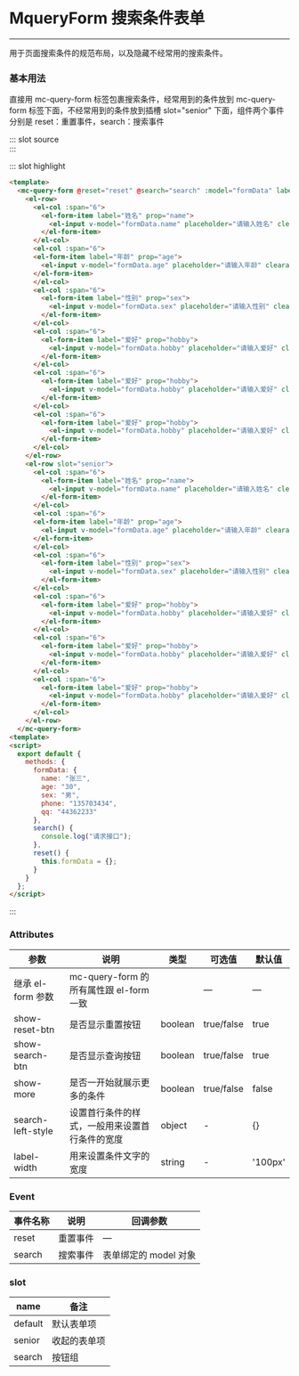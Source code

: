 # MqueryForm 搜索条件表单

---

用于页面搜索条件的规范布局，以及隐藏不经常用的搜索条件。

### 基本用法

直接用 mc-query-form 标签包裹搜索条件，经常用到的条件放到 mc-query-form 标签下面，不经常用到的条件放到插槽 slot="senior" 下面，组件两个事件分别是 reset：重置事件，search：搜索事件

<demo-block>
::: slot source
<script>
export default {
  data() {
      return {
        formData:{
        name:"张三",
        age:"30",
        sex:"男",
        phone:"135703434",
        qq:"44362233"
      }
      }
    },
    methods: {
      search() {
        console.log("请求接口")
      },
      reset(){
        this.formData = {}
      }
    }
  }
</script>

<div class="demo-block">
  <mc-query-form @reset="reset" @search="search" :model="formData" label-width="100px">
    <el-row>
      <el-col :span="6">
        <el-form-item label="姓名" prop="name">
          <el-input v-model="formData.name" placeholder="请输入姓名" clearable></el-input>
        </el-form-item>
      </el-col>
      <el-col :span="6">
      <el-form-item label="年龄" prop="age">
        <el-input v-model="formData.age" placeholder="请输入年龄" clearable></el-input>
      </el-form-item>
      </el-col>
      <el-col :span="6">
        <el-form-item label="性别" prop="sex">
          <el-input v-model="formData.sex" placeholder="请输入性别" clearable></el-input>
        </el-form-item>
      </el-col>
      <el-col :span="6">
        <el-form-item label="爱好" prop="hobby">
          <el-input v-model="formData.hobby" placeholder="请输入爱好" clearable></el-input>
        </el-form-item>
      </el-col>
      <el-col :span="6">
        <el-form-item label="爱好" prop="hobby">
          <el-input v-model="formData.hobby" placeholder="请输入爱好" clearable></el-input>
        </el-form-item>
      </el-col>
      <el-col :span="6">
        <el-form-item label="爱好" prop="hobby">
          <el-input v-model="formData.hobby" placeholder="请输入爱好" clearable></el-input>
        </el-form-item>
      </el-col>
    </el-row>
    <el-row slot="senior">
      <el-col :span="6">
        <el-form-item label="姓名" prop="name">
          <el-input v-model="formData.name" placeholder="请输入姓名" clearable></el-input>
        </el-form-item>
      </el-col>
      <el-col :span="6">
      <el-form-item label="年龄" prop="age">
        <el-input v-model="formData.age" placeholder="请输入年龄" clearable></el-input>
      </el-form-item>
      </el-col>
      <el-col :span="6">
        <el-form-item label="性别" prop="sex">
          <el-input v-model="formData.sex" placeholder="请输入性别" clearable></el-input>
        </el-form-item>
      </el-col>
      <el-col :span="6">
        <el-form-item label="爱好" prop="hobby">
          <el-input v-model="formData.hobby" placeholder="请输入爱好" clearable></el-input>
        </el-form-item>
      </el-col>
      <el-col :span="6">
        <el-form-item label="爱好" prop="hobby">
          <el-input v-model="formData.hobby" placeholder="请输入爱好" clearable></el-input>
        </el-form-item>
      </el-col>
      <el-col :span="6">
        <el-form-item label="爱好" prop="hobby">
          <el-input v-model="formData.hobby" placeholder="请输入爱好" clearable></el-input>
        </el-form-item>
      </el-col>
    </el-row>
  </mc-query-form>
</div>
:::

::: slot highlight
```html
<template>
  <mc-query-form @reset="reset" @search="search" :model="formData" label-width="100px">
    <el-row>
      <el-col :span="6">
        <el-form-item label="姓名" prop="name">
          <el-input v-model="formData.name" placeholder="请输入姓名" clearable></el-input>
        </el-form-item>
      </el-col>
      <el-col :span="6">
      <el-form-item label="年龄" prop="age">
        <el-input v-model="formData.age" placeholder="请输入年龄" clearable></el-input>
      </el-form-item>
      </el-col>
      <el-col :span="6">
        <el-form-item label="性别" prop="sex">
          <el-input v-model="formData.sex" placeholder="请输入性别" clearable></el-input>
        </el-form-item>
      </el-col>
      <el-col :span="6">
        <el-form-item label="爱好" prop="hobby">
          <el-input v-model="formData.hobby" placeholder="请输入爱好" clearable></el-input>
        </el-form-item>
      </el-col>
      <el-col :span="6">
        <el-form-item label="爱好" prop="hobby">
          <el-input v-model="formData.hobby" placeholder="请输入爱好" clearable></el-input>
        </el-form-item>
      </el-col>
      <el-col :span="6">
        <el-form-item label="爱好" prop="hobby">
          <el-input v-model="formData.hobby" placeholder="请输入爱好" clearable></el-input>
        </el-form-item>
      </el-col>
    </el-row>
    <el-row slot="senior">
      <el-col :span="6">
        <el-form-item label="姓名" prop="name">
          <el-input v-model="formData.name" placeholder="请输入姓名" clearable></el-input>
        </el-form-item>
      </el-col>
      <el-col :span="6">
      <el-form-item label="年龄" prop="age">
        <el-input v-model="formData.age" placeholder="请输入年龄" clearable></el-input>
      </el-form-item>
      </el-col>
      <el-col :span="6">
        <el-form-item label="性别" prop="sex">
          <el-input v-model="formData.sex" placeholder="请输入性别" clearable></el-input>
        </el-form-item>
      </el-col>
      <el-col :span="6">
        <el-form-item label="爱好" prop="hobby">
          <el-input v-model="formData.hobby" placeholder="请输入爱好" clearable></el-input>
        </el-form-item>
      </el-col>
      <el-col :span="6">
        <el-form-item label="爱好" prop="hobby">
          <el-input v-model="formData.hobby" placeholder="请输入爱好" clearable></el-input>
        </el-form-item>
      </el-col>
      <el-col :span="6">
        <el-form-item label="爱好" prop="hobby">
          <el-input v-model="formData.hobby" placeholder="请输入爱好" clearable></el-input>
        </el-form-item>
      </el-col>
    </el-row>
  </mc-query-form>
<template>
<script>
  export default {
    methods: {
      formData: {
        name: "张三",
        age: "30",
        sex: "男",
        phone: "135703434",
        qq: "44362233"
      },
      search() {
        console.log("请求接口");
      },
      reset() {
        this.formData = {};
      }
    }
  };
</script>
```
:::

</demo-block>


### Attributes

| 参数              | 说明                                           | 类型    | 可选值     | 默认值        |
| ----------------- | ---------------------------------------------- | ------- | ---------- | ------------- |
| 继承 el-form 参数 | mc-query-form 的所有属性跟 el-form 一致        |         | —          | —             |
| show-reset-btn    | 是否显示重置按钮                               | boolean | true/false | true          |
| show-search-btn   | 是否显示查询按钮                               | boolean | true/false | true          |
| show-more         | 是否一开始就展示更多的条件                     | boolean | true/false | false         |
| search-left-style | 设置首行条件的样式，一般用来设置首行条件的宽度 | object  | -          | {} |
| label-width       | 用来设置条件文字的宽度                         | string  | -          | '100px'       |

### Event

| 事件名称 | 说明     | 回调参数              |
| -------- | -------- | --------------------- |
| reset    | 重置事件 | —                     |
| search   | 搜索事件 | 表单绑定的 model 对象 |

### slot

| name | 备注 |
| ---- | ---- |
| default | 默认表单项 |
| senior | 收起的表单项 |
| search | 按钮组 |